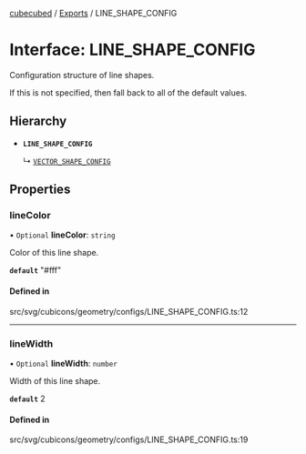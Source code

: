 [cubecubed](/reference/README.md) / [Exports](/reference/modules.md) / LINE\_SHAPE\_CONFIG

# Interface: LINE\_SHAPE\_CONFIG

Configuration structure of line shapes.

If this is not specified, then fall back to all of the default values.

## Hierarchy

- **`LINE_SHAPE_CONFIG`**

  ↳ [`VECTOR_SHAPE_CONFIG`](/reference/interfaces/VECTOR_SHAPE_CONFIG.md)

## Properties

### lineColor

• `Optional` **lineColor**: `string`

Color of this line shape.

**`default`** "#fff"

#### Defined in

src/svg/cubicons/geometry/configs/LINE_SHAPE_CONFIG.ts:12

___

### lineWidth

• `Optional` **lineWidth**: `number`

Width of this line shape.

**`default`** 2

#### Defined in

src/svg/cubicons/geometry/configs/LINE_SHAPE_CONFIG.ts:19
